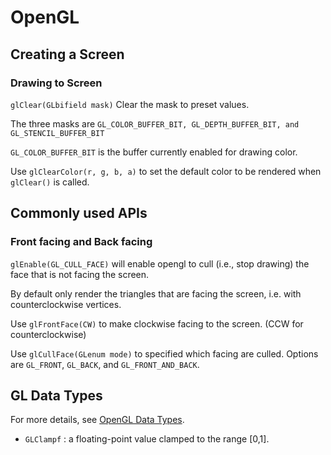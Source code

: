# OpenGL 


## Creating a Screen

### Drawing to Screen

`glClear(GLbifield mask)` Clear the mask to preset values.

The three masks are `GL_COLOR_BUFFER_BIT, GL_DEPTH_BUFFER_BIT, and GL_STENCIL_BUFFER_BIT`

`GL_COLOR_BUFFER_BIT` is the buffer currently enabled for drawing color.

Use `glClearColor(r, g, b, a)` to set the default color to be rendered when `glClear()` is called.


## Commonly used APIs

### Front facing and Back facing

`glEnable(GL_CULL_FACE)` will enable opengl to cull (i.e., stop drawing) the face that is not facing the screen.

By default only render the triangles that are facing the screen, i.e. with counterclockwise vertices.

Use `glFrontFace(CW)` to make clockwise facing to the screen. (CCW for counterclockwise)

Use `glCullFace(GLenum mode)` to specified which facing are culled. Options are `GL_FRONT`, `GL_BACK`, and `GL_FRONT_AND_BACK`.


## GL Data Types

For more details, see [OpenGL Data Types](https://www.khronos.org/opengl/wiki/OpenGL_Type).

- `GLClampf` : a floating-point value clamped to the range [0,1].

